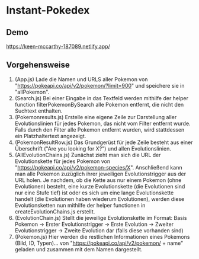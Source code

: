 # Instant-Pokedex

## Demo
https://keen-mccarthy-187089.netlify.app/

## Vorgehensweise

1. (App.js) Lade die Namen und URLS aller Pokemon von "https://pokeapi.co/api/v2/pokemon/?limit=900" und speichere sie in "allPokemon".
2. (Search.js) Bei einer Eingabe in das Textfeld werden mithilfe der helper function filterPokemonBySearch alle Pokemon entfernt, die nicht den Suchtext enthalten.
3. (Pokemonresults.js) Erstelle eine eigene Zeile zur Darstellung aller Evolutionslinien für jedes Pokemon, das nicht vom Filter entfernt wurde. Falls durch den Filter alle Pokemon entfernt wurden, wird stattdessen ein Platzhaltertext angezeigt.
4. (PokemonResultRow.js) Das Grundgerüst für jede Zeile besteht aus einer Überschrift ("Are you looking for X?") und allen Evolutionslinien.
5. (AllEvolutionChains.js) Zunächst zieht man sich die URL der Evolutionskette für jedes Pokemon von "https://pokeapi.co/api/v2/pokemon-species/X". Anschließend kann man alle Pokemon zuzüglich ihrer jeweiligen Evolutionstrigger aus der URL holen. Je nachdem, ob die Kette aus nur einem Pokemon (ohne Evolutionen) besteht, eine kurze Evolutionskette (die Evolutionen sind nur eine Stufe tief) ist oder es sich um eine lange Evolutionskette handelt (die Evolutionen haben wiederum Evolutionen), werden diese Evolutionsketten nun mithilfe der helper functionen in createEvolutionChains.js erstellt.
6. (EvolutionChain.js) Stellt die jeweilige Evolutionskette im Format: Basis Pokemon -> Erster Evolutionstrigger -> Erste Evolution -> Zweiter Evolutionstrigger -> Zweite Evolution dar (falls diese vorhanden sind)
7. (Pokemon.js) Hier werden die restlichen Informationen eines Pokemons (Bild, ID, Typen)... von "https://pokeapi.co/api/v2/pokemon/ + name" geladen und zusammen mit dem Namen dargestellt.

